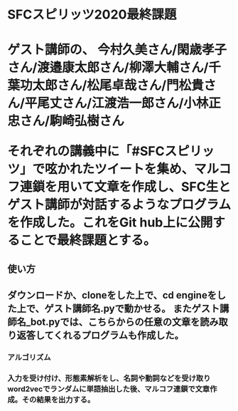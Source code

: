 <h1>SFCスピリッツ2020最終課題<h1>

ゲスト講師の、
今村久美さん/閑歳孝子さん/渡邉康太郎さん/柳澤大輔さん/千葉功太郎さん/松尾卓哉さん/門松貴さん/平尾丈さん/江渡浩一郎さん/小林正忠さん/駒崎弘樹さん

それぞれの講義中に「#SFCスピリッツ」で呟かれたツイートを集め、マルコフ連鎖を用いて文章を作成し、SFC生とゲスト講師が対話するようなプログラムを作成した。これをGit hub上に公開することで最終課題とする。

<h2>使い方<h2>
ダウンロードか、cloneをした上で、cd engineをした上で、ゲスト講師名.pyで動かせる。
またゲスト講師名_bot.pyでは、こちらからの任意の文章を読み取り返答してくれるプログラムも作成した。

<h3>アルゴリズム<h3>
入力を受け付け、形態素解析をし、名詞や動詞などを受け取りword2vecでランダムに単語抽出した後、マルコフ連鎖で文章作成。その結果を出力する。